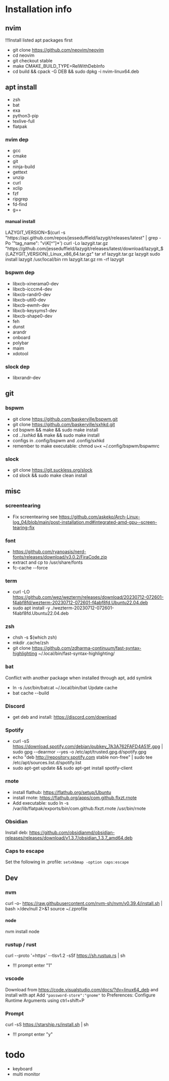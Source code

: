 # Installation info

## nvim
!!!Install listed apt packages first
* git clone https://github.com/neovim/neovim
* cd neovim
* git checkout stable
* make CMAKE_BUILD_TYPE=RelWithDebInfo
* cd build && cpack -G DEB && sudo dpkg -i nvim-linux64.deb

## apt install
* zsh
* bat
* exa
* python3-pip
* texlive-full
* flatpak

### nvim dep
* gcc
* cmake
* git
* ninja-build
* gettext
* unzip
* curl
* xclip
* fzf
* ripgrep
* fd-find
* g++

#### manual install
LAZYGIT_VERSION=$(curl -s "https://api.github.com/repos/jesseduffield/lazygit/releases/latest" | grep -Po '"tag_name": "v\K[^"]*')
curl -Lo lazygit.tar.gz "https://github.com/jesseduffield/lazygit/releases/latest/download/lazygit_${LAZYGIT_VERSION}_Linux_x86_64.tar.gz"
tar xf lazygit.tar.gz lazygit
sudo install lazygit /usr/local/bin
rm lazygit.tar.gz
rm -rf lazygit

### bspwm dep
* libxcb-xinerama0-dev
* libxcb-icccm4-dev
* libxcb-randr0-dev
* libxcb-util0-dev
* libxcb-ewmh-dev
* libxcb-keysyms1-dev
* libxcb-shape0-dev
* feh
* dunst
* arandr
* onboard
* polybar
* maim
* xdotool

### slock dep
* libxrandr-dev

## git
### bspwm
* git clone https://github.com/baskerville/bspwm.git
* git clone https://github.com/baskerville/sxhkd.git
* cd bspwm && make && sudo make install
* cd ../sxhkd && make && sudo make install
* configs in .config/bspwm and .config/sxhkd
* remember to make executable: chmod u+x ~/.config/bspwm/bspwmrc

### slock
* git clone https://git.suckless.org/slock
* cd slock && sudo make clean install

## misc
### screentearing
* Fix screentearing see https://github.com/askeko/Arch-Linux-log_04/blob/main/post-installation.md#integrated-amd-gpu--screen-tearing-fix

### font
* https://github.com/ryanoasis/nerd-fonts/releases/download/v3.0.2/FiraCode.zip
* extract and cp to /usr/share/fonts
* fc-cache --force

### term
* curl -LO https://github.com/wez/wezterm/releases/download/20230712-072601-f4abf8fd/wezterm-20230712-072601-f4abf8fd.Ubuntu22.04.deb
* sudo apt install -y ./wezterm-20230712-072601-f4abf8fd.Ubuntu22.04.deb

### zsh
* chsh -s $(which zsh)
* mkdir .cache/zsh
* git clone https://github.com/zdharma-continuum/fast-syntax-highlighting ~/.local/bin/fast-syntax-highlighting/

### bat
Conflict with another package when installed through apt, add symlink
* ln -s /usr/bin/batcat ~/.local/bin/bat
Update cache
* bat cache --build

### Discord
* get deb and install: https://discord.com/download

### Spotify
* curl -sS https://download.spotify.com/debian/pubkey_7A3A762FAFD4A51F.gpg | sudo gpg --dearmor --yes -o /etc/apt/trusted.gpg.d/spotify.gpg
* echo "deb http://repository.spotify.com stable non-free" | sudo tee /etc/apt/sources.list.d/spotify.list
* sudo apt-get update && sudo apt-get install spotify-client

### rnote
* install flathub: https://flathub.org/setup/Ubuntu
* install rnote: https://flathub.org/apps/com.github.flxzt.rnote
* Add executable: sudo ln -s /var/lib/flatpak/exports/bin/com.github.flxzt.rnote /usr/bin/rnote

### Obsidian
Install deb: https://github.com/obsidianmd/obsidian-releases/releases/download/v1.3.7/obsidian_1.3.7_amd64.deb

### Caps to escape
Set the following in .profile: `setxkbmap -option caps:escape`

## Dev
### nvm
curl -o- https://raw.githubusercontent.com/nvm-sh/nvm/v0.39.4/install.sh | bash >/dev/null 2>&1
source ~/.zprofile

#### node
nvm install node

### rustup / rust
curl --proto '=https' --tlsv1.2 -sSf https://sh.rustup.rs | sh
* !!! prompt enter "1"

### vscode
Download from https://code.visualstudio.com/docs/?dv=linux64_deb and install with apt
Add `"password-store":"gnome"` to Preferences: Configure Runtime Arguments using ctrl+shift+P

### Prompt
curl -sS https://starship.rs/install.sh | sh
* !!! prompt enter "y"

# todo
* keyboard
* multi monitor
